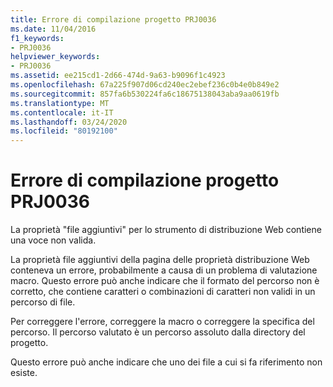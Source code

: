```yaml
---
title: Errore di compilazione progetto PRJ0036
ms.date: 11/04/2016
f1_keywords:
- PRJ0036
helpviewer_keywords:
- PRJ0036
ms.assetid: ee215cd1-2d66-474d-9a63-b9096f1c4923
ms.openlocfilehash: 67a225f907d06cd240ec2ebef236c0b4e0b849e2
ms.sourcegitcommit: 857fa6b530224fa6c18675138043aba9aa0619fb
ms.translationtype: MT
ms.contentlocale: it-IT
ms.lasthandoff: 03/24/2020
ms.locfileid: "80192100"
---
```

# <a name="project-build-error-prj0036"></a>Errore di compilazione progetto PRJ0036

La proprietà "file aggiuntivi" per lo strumento di distribuzione Web contiene una voce non valida.

La proprietà file aggiuntivi della pagina delle proprietà distribuzione Web conteneva un errore, probabilmente a causa di un problema di valutazione macro. Questo errore può anche indicare che il formato del percorso non è corretto, che contiene caratteri o combinazioni di caratteri non validi in un percorso di file.

Per correggere l'errore, correggere la macro o correggere la specifica del percorso. Il percorso valutato è un percorso assoluto dalla directory del progetto.

Questo errore può anche indicare che uno dei file a cui si fa riferimento non esiste.
